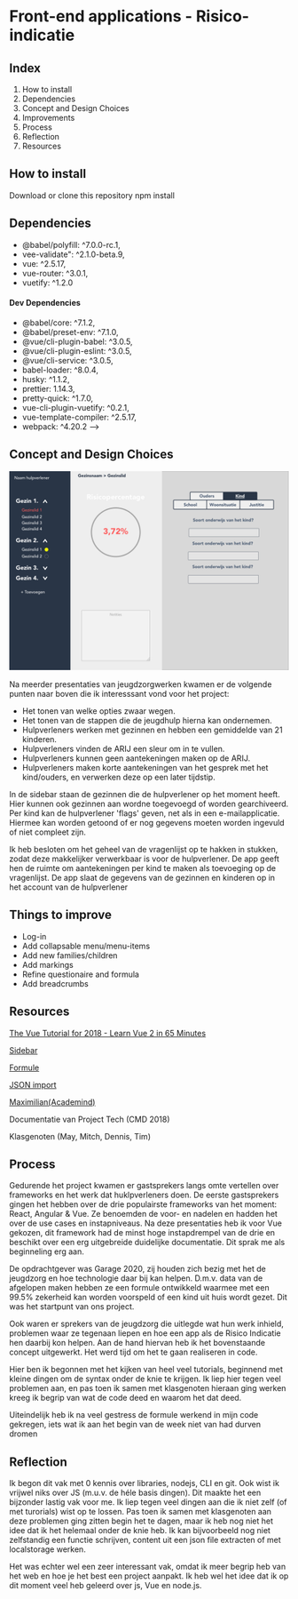 # Front-end applications - Risico-indicatie

## Index

1. How to install
2. Dependencies
3. Concept and Design Choices
4. Improvements
5. Process
6. Reflection
7. Resources

## How to install

Download or clone this repository
npm install

## Dependencies

- @babel/polyfill: ^7.0.0-rc.1,
- vee-validate": ^2.1.0-beta.9,
- vue: ^2.5.17,
- vue-router: ^3.0.1,
- vuetify: ^1.2.0

#### Dev Dependencies

- @babel/core: ^7.1.2,
- @babel/preset-env: ^7.1.0,
- @vue/cli-plugin-babel: ^3.0.5,
- @vue/cli-plugin-eslint: ^3.0.5,
- @vue/cli-service: ^3.0.5,
- babel-loader: ^8.0.4,
- husky: ^1.1.2,
- prettier: 1.14.3,
- pretty-quick: ^1.7.0,
- vue-cli-plugin-vuetify: ^0.2.1,
- vue-template-compiler: ^2.5.17,
- webpack: ^4.20.2 -->

## Concept and Design Choices

![alt text](https://github.com/sjerrietukkel/frontend-applications/blob/master/src/images/sketch_concept.png "Concept gemaakt na de sprekers van de jeugdzorg")

Na meerder presentaties van jeugdzorgwerken kwamen er de volgende punten naar boven die ik interesssant vond voor het project:

- Het tonen van welke opties zwaar wegen.
- Het tonen van de stappen die de jeugdhulp hierna kan ondernemen.
- Hulpverleners werken met gezinnen en hebben een gemiddelde van 21 kinderen.
- Hulpverleners vinden de ARIJ een sleur om in te vullen.
- Hulpverleners kunnen geen aantekeningen maken op de ARIJ.
- Hulpverleners maken korte aantekeningen van het gesprek met het kind/ouders, en verwerken deze op een later tijdstip.

In de sidebar staan de gezinnen die de hulpverlener op het moment heeft. Hier kunnen ook gezinnen aan wordne toegevoegd of worden gearchiveerd. Per kind kan de hulpverlener 'flags' geven, net als in een e-mailapplicatie. Hiermee kan worden getoond of er nog gegevens moeten worden ingevuld of niet compleet zijn.

Ik heb besloten om het geheel van de vragenlijst op te hakken in stukken, zodat deze makkelijker verwerkbaar is voor de hulpverlener. De app geeft hen de ruimte om aantekeningen per kind te maken als toevoeging op de vragenlijst. De app slaat de gegevens van de gezinnen en kinderen op in het account van de hulpverlener

## Things to improve

- Log-in
- Add collapsable menu/menu-items
- Add new families/children
- Add markings
- Refine questionaire and formula
- Add breadcrumbs

## Resources

[The Vue Tutorial for 2018 - Learn Vue 2 in 65 Minutes](https://www.youtube.com/watch?v=78tNYZUS-ps)

[Sidebar](https://lusaxweb.github.io/vuesax/components/sideBar.html#default)

[Formule](https://alligator.io/vuejs/computed-properties/)

[JSON import](https://stackoverflow.com/questions/45565349/how-to-acces-external-json-file-objects-in-vue-js-app)

[Maximilian(Academind)](https://www.youtube.com/watch?v=4lk9-PYensI&t=446s)

Documentatie van Project Tech (CMD 2018)

Klasgenoten (May, Mitch, Dennis, Tim)

## Process

Gedurende het project kwamen er gastsprekers langs omte vertellen over frameworks en het werk dat huklpverleners doen. De eerste gastsprekers gingen het hebben over de drie populairste frameworks van het moment: React, Angular & Vue. Ze benoemden de voor- en nadelen en hadden het over de use cases en instapniveaus. Na deze presentaties heb ik voor Vue gekozen, dit framework had de minst hoge instapdrempel van de drie en beschikt over een erg uitgebreide duidelijke documentatie. Dit sprak me als beginneling erg aan.

De opdrachtgever was Garage 2020, zij houden zich bezig met het de jeugdzorg en hoe technologie daar bij kan helpen. D.m.v. data van de afgelopen maken hebben ze een formule ontwikkeld waarmee met een 99.5% zekerheid kan worden voorspeld of een kind uit huis wordt gezet. Dit was het startpunt van ons project.

Ook waren er sprekers van de jeugdzorg die uitlegde wat hun werk inhield, problemen waar ze tegenaan liepen en hoe een app als de Risico Indicatie hen daarbij kon helpen. Aan de hand hiervan heb ik het bovenstaande concept uitgewerkt. Het werd tijd om het te gaan realiseren in code.

Hier ben ik begonnen met het kijken van heel veel tutorials, beginnend met kleine dingen om de syntax onder de knie te krijgen. Ik liep hier tegen veel problemen aan, en pas toen ik samen met klasgenoten hieraan ging werken kreeg ik begrip van wat de code deed en waarom het dat deed.

Uiteindelijk heb ik na veel gestress de formule werkend in mijn code gekregen, iets wat ik aan het begin van de week niet van had durven dromen

## Reflection

Ik begon dit vak met 0 kennis over libraries, nodejs, CLI en git. Ook wist ik vrijwel niks over JS (m.u.v. de héle basis dingen). Dit maakte het een bijzonder lastig vak voor me. Ik liep tegen veel dingen aan die ik niet zelf (of met turorials) wist op te lossen. Pas toen ik samen met klasgenoten aan deze problemen ging zitten begin het te dagen, maar ik heb nog niet het idee dat ik het helemaal onder de knie heb. Ik kan bijvoorbeeld nog niet zelfstandig een functie schrijven, content uit een json file extracten of met localstorage werken.

Het was echter wel een zeer interessant vak, omdat ik meer begrip heb van het web en hoe je het best een project aanpakt. Ik heb wel het idee dat ik op dit moment veel heb geleerd over js, Vue en node.js.
